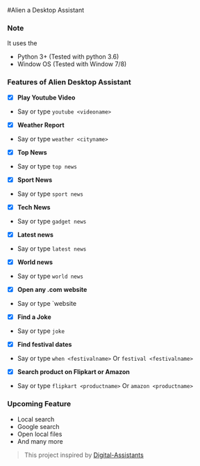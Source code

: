 #Alien a Desktop Assistant

### Note
It uses the
- Python 3+ (Tested with python 3.6)
- Window OS (Tested with Window 7/8)

### Features of Alien Desktop Assistant

- [x] <b>Play Youtube Video</b>
- Say or type  `youtube <videoname>`
- [x] <b>Weather Report</b>
- Say or type  `weather <cityname>`
- [x] <b>Top News</b>
- Say or type  `top news`
- [x] <b>Sport News</b>
- Say or type  `sport news`
- [x] <b>Tech News</b>
- Say or type  `gadget news`
- [x] <b>Latest news</b>
- Say or type  `latest news`
- [x] <b>World news</b>
- Say or type  `world news`
- [x] <b>Open any .com website</b>
- Say or type  `website <websitename>
- [x] <b>Find a Joke</b>
- Say or type  `joke`
- [x] <b>Find festival dates</b>
- Say or type  `when <festivalname>` Or `festival <festivalname>`
- [x] <b>Search product on Flipkart or Amazon</b>
- Say or type  `flipkart <productname>` Or `amazon <productname>`

### Upcoming Feature
- Local search
- Google search
- Open local files
- And many more

> This project inspired by [Digital-Assistants](https://github.com/ab-anand/Digital-Assistants)
